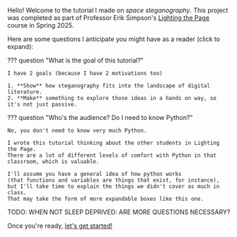 Hello! Welcome to the tutorial I made on *space steganography*.
This project was completed as part of Professor Erik Simpson's
[Lighting the Page](https://eriksimpson.sites.grinnell.edu/Connections/Digital/Lighting/index.html)
course in Spring 2025.

Here are some questions I anticipate you might have as a reader (click to expand):

??? question "What is the goal of this tutorial?"

    I have 2 goals (because I have 2 motivations too)

    1. **Show** how steganography fits into the landscape of digital literature.
    2. **Make** something to explore those ideas in a hands on way, so it's not just passive.

??? question "Who's the audience? Do I need to know Python?"

    No, you don't need to know very much Python.

    I wrote this tutorial thinking about the other students in Lighting the Page.
    There are a lot of different levels of comfort with Python in that classroom, which is valuable.

    I'll assume you have a general idea of how python works
    (that functions and variables are things that exist, for instance),
    but I'll take time to explain the things we didn't cover as much in class.
    That may take the form of more expandable boxes like this one.

TODO: WHEN NOT SLEEP DEPRIVED: ARE MORE QUESTIONS NECESSARY?

Once you're ready, [let's get started!](what-is-steg.md)
